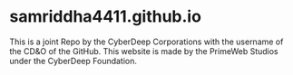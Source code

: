 # samriddha4411.github.io

This is a joint Repo by the CyberDeep Corporations with the username of the CD&O
of the GitHub. This website is made by the PrimeWeb Studios under the CyberDeep
Foundation.
